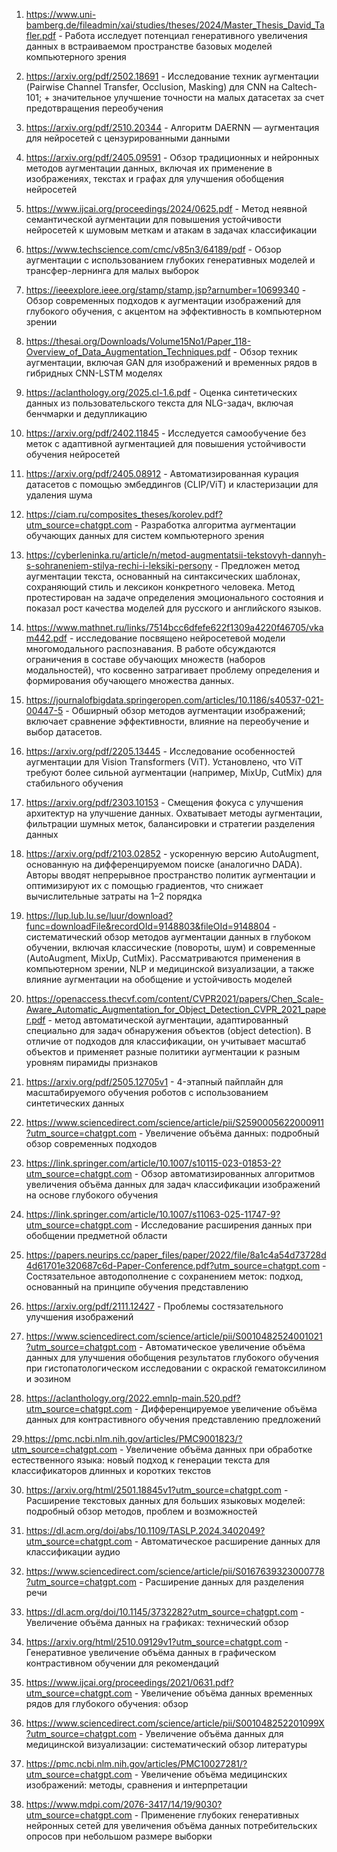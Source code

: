 1. https://www.uni-bamberg.de/fileadmin/xai/studies/theses/2024/Master_Thesis_David_Tafler.pdf - Работа исследует потенциал генеративного увеличения данных в встраиваемом пространстве базовых моделей компьютерного зрения

2. https://arxiv.org/pdf/2502.18691 - Исследование техник аугментации (Pairwise Channel Transfer, Occlusion, Masking) для CNN на Caltech-101; + значительное улучшение точности на малых датасетах за счет предотвращения переобучения

3. https://arxiv.org/pdf/2510.20344 - Алгоритм DAERNN — аугментация для нейросетей с цензурированными данными

4. https://arxiv.org/pdf/2405.09591 - Обзор традиционных и нейронных методов аугментации данных, включая их применение в изображениях, текстах и графах для улучшения обобщения нейросетей

5. https://www.ijcai.org/proceedings/2024/0625.pdf - Метод неявной семантической аугментации для повышения устойчивости нейросетей к шумовым меткам и атакам в задачах классификации

6. https://www.techscience.com/cmc/v85n3/64189/pdf - Обзор аугментации с использованием глубоких генеративных моделей и трансфер-лернинга для малых выборок

7. https://ieeexplore.ieee.org/stamp/stamp.jsp?arnumber=10699340 - Обзор современных подходов к аугментации изображений для глубокого обучения, с акцентом на эффективность в компьютерном зрении

8. https://thesai.org/Downloads/Volume15No1/Paper_118-Overview_of_Data_Augmentation_Techniques.pdf - Обзор техник аугментации, включая GAN для изображений и временных рядов в гибридных CNN-LSTM моделях

9. https://aclanthology.org/2025.cl-1.6.pdf - Оценка синтетических данных из пользовательского текста для NLG-задач, включая бенчмарки и дедупликацию

10. https://arxiv.org/pdf/2402.11845 - Исследуется самообучение без меток с адаптивной аугментацией для повышения устойчивости обучения нейросетей

11. https://arxiv.org/pdf/2405.08912 - Автоматизированная курация датасетов с помощью эмбеддингов (CLIP/ViT) и кластеризации для удаления шума

12. https://ciam.ru/composites_theses/korolev.pdf?utm_source=chatgpt.com - Разработка алгоритма аугментации обучающих данных для систем компьютерного зрения


13. https://cyberleninka.ru/article/n/metod-augmentatsii-tekstovyh-dannyh-s-sohraneniem-stilya-rechi-i-leksiki-persony - Предложен метод аугментации текста, основанный на синтаксических шаблонах, сохраняющий стиль и лексикон конкретного человека. Метод протестирован на задаче определения эмоционального состояния и показал рост качества моделей для русского и английского языков.

14. https://www.mathnet.ru/links/7514bcc6dfefe622f1309a4220f46705/vkam442.pdf - исследование посвящено нейросетевой модели многомодального распознавания. В работе обсуждаются ограничения в составе обучающих множеств (наборов модальностей), что косвенно затрагивает проблему определения и формирования обучающего множества данных.

15. https://journalofbigdata.springeropen.com/articles/10.1186/s40537-021-00447-5 - Обширный обзор методов аугментации изображений; включает сравнение эффективности, влияние на переобучение и выбор датасетов.

16. https://arxiv.org/pdf/2205.13445 - Исследование особенностей аугментации для Vision Transformers (ViT). Установлено, что ViT требуют более сильной аугментации (например, MixUp, CutMix) для стабильного обучения

17. https://arxiv.org/pdf/2303.10153 - Смещения фокуса с улучшения архитектур на улучшение данных. Охватывает методы аугментации, фильтрации шумных меток, балансировки и стратегии разделения данных

18. https://arxiv.org/pdf/2103.02852 - ускоренную версию AutoAugment, основанную на дифференцируемом поиске (аналогично DADA). Авторы вводят непрерывное пространство политик аугментации и оптимизируют их с помощью градиентов, что снижает вычислительные затраты на 1–2 порядка

19. https://lup.lub.lu.se/luur/download?func=downloadFile&recordOId=9148803&fileOId=9148804 - систематический обзор методов аугментации данных в глубоком обучении, включая классические (повороты, шум) и современные (AutoAugment, MixUp, CutMix). Рассматриваются применения в компьютерном зрении, NLP и медицинской визуализации, а также влияние аугментации на обобщение и устойчивость моделей

20. https://openaccess.thecvf.com/content/CVPR2021/papers/Chen_Scale-Aware_Automatic_Augmentation_for_Object_Detection_CVPR_2021_paper.pdf - метод автоматической аугментации, адаптированный специально для задач обнаружения объектов (object detection). В отличие от подходов для классификации, он учитывает масштаб объектов и применяет разные политики аугментации к разным уровням пирамиды признаков

21. https://arxiv.org/pdf/2505.12705v1 - 4-этапный пайплайн для масштабируемого обучения роботов с использованием синтетических данных

22. https://www.sciencedirect.com/science/article/pii/S2590005622000911?utm_source=chatgpt.com - Увеличение объёма данных: подробный обзор современных подходов

23. https://link.springer.com/article/10.1007/s10115-023-01853-2?utm_source=chatgpt.com - Обзор автоматизированных алгоритмов увеличения объёма данных для задач классификации изображений на основе глубокого обучения

24. https://link.springer.com/article/10.1007/s11063-025-11747-9?utm_source=chatgpt.com - Исследование расширения данных при обобщении предметной области

25. https://papers.neurips.cc/paper_files/paper/2022/file/8a1c4a54d73728d4d61701e320687c6d-Paper-Conference.pdf?utm_source=chatgpt.com - Состязательное автодополнение с сохранением меток: подход, основанный на принципе обучения представлению

26. https://arxiv.org/pdf/2111.12427 - Проблемы состязательного улучшения изображений

27. https://www.sciencedirect.com/science/article/pii/S0010482524001021?utm_source=chatgpt.com - Автоматическое увеличение объёма данных для улучшения обобщения результатов глубокого обучения при гистопатологическом исследовании с окраской гематоксилином и эозином

28. https://aclanthology.org/2022.emnlp-main.520.pdf?utm_source=chatgpt.com - Дифференцируемое увеличение объёма данных для контрастивного обучения представлению предложений

29.https://pmc.ncbi.nlm.nih.gov/articles/PMC9001823/?utm_source=chatgpt.com - Увеличение объёма данных при обработке естественного языка: новый подход к генерации текста для классификаторов длинных и коротких текстов

30. https://arxiv.org/html/2501.18845v1?utm_source=chatgpt.com - Расширение текстовых данных для больших языковых моделей: подробный обзор методов, проблем и возможностей

31. https://dl.acm.org/doi/abs/10.1109/TASLP.2024.3402049?utm_source=chatgpt.com - Автоматическое расширение данных для классификации аудио

32. https://www.sciencedirect.com/science/article/pii/S0167639323000778?utm_source=chatgpt.com - Расширение данных для разделения речи

33. https://dl.acm.org/doi/10.1145/3732282?utm_source=chatgpt.com - Увеличение объёма данных на графиках: технический обзор

34. https://arxiv.org/html/2510.09129v1?utm_source=chatgpt.com - Генеративное увеличение объёма данных в графическом контрастивном обучении для рекомендаций

35. https://www.ijcai.org/proceedings/2021/0631.pdf?utm_source=chatgpt.com - Увеличение объёма данных временных рядов для глубокого обучения: обзор

36. https://www.sciencedirect.com/science/article/pii/S001048252201099X?utm_source=chatgpt.com - Увеличение объёма данных для медицинской визуализации: систематический обзор литературы

37. https://pmc.ncbi.nlm.nih.gov/articles/PMC10027281/?utm_source=chatgpt.com - Увеличение объёма медицинских изображений: методы, сравнения и интерпретации

38. https://www.mdpi.com/2076-3417/14/19/9030?utm_source=chatgpt.com - Применение глубоких генеративных нейронных сетей для увеличения объёма данных потребительских опросов при небольшом размере выборки
